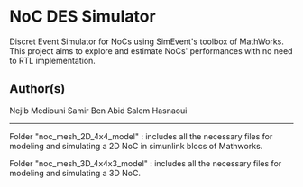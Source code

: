 # NoC DES Simulator

Discret Event Simulator for NoCs using SimEvent's toolbox of MathWorks. This project aims to explore and estimate NoCs' performances   with no need to RTL implementation.

## Author(s) 

Nejib Mediouni
Samir Ben Abid
Salem Hasnaoui
      
-----------------

Folder "noc_mesh_2D_4x4_model" : includes all the necessary files for modeling and simulating a 2D NoC in simunlink blocs of Mathworks.

Folder "noc_mesh_3D_4x4x3_model" :  includes all the necessary files for modeling and simulating a 3D NoC.



 
 
